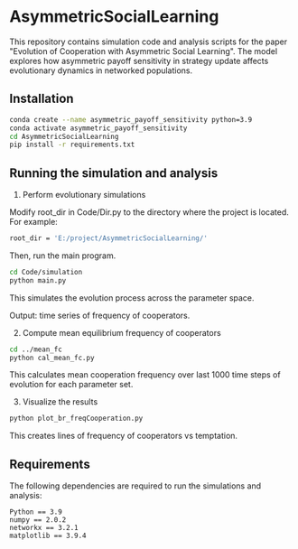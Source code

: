 # AsymmetricSocialLearning

This repository contains simulation code and analysis scripts for the paper "Evolution of Cooperation with Asymmetric Social Learning". The model explores how asymmetric payoff sensitivity in strategy update affects evolutionary dynamics in networked populations.

## Installation

```bash
conda create --name asymmetric_payoff_sensitivity python=3.9
conda activate asymmetric_payoff_sensitivity
cd AsymmetricSocialLearning
pip install -r requirements.txt
```

## Running the simulation and analysis

1. Perform evolutionary simulations

Modify root_dir in Code/Dir.py to the directory where the project is located. For example:
```bash
root_dir = 'E:/project/AsymmetricSocialLearning/'
```

Then, run the main program.

```bash
cd Code/simulation
python main.py
```
This simulates the evolution process across the parameter space.

Output: time series of frequency of cooperators.

2. Compute mean equilibrium frequency of cooperators 
```bash
cd ../mean_fc
python cal_mean_fc.py
```
This calculates mean cooperation frequency over last 1000 time steps of evolution for each parameter set.

3. Visualize the results
```bash
python plot_br_freqCooperation.py
```
This creates lines of frequency of cooperators vs temptation.


## Requirements

The following dependencies are required to run the simulations and analysis:

```text
Python == 3.9
numpy == 2.0.2
networkx == 3.2.1
matplotlib == 3.9.4
```
